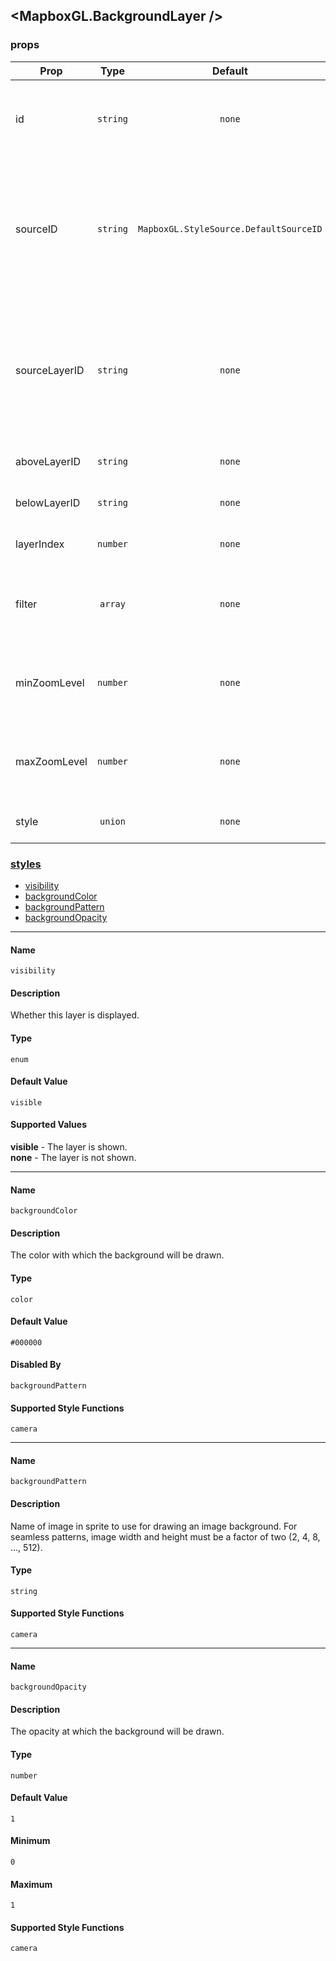 ## <MapboxGL.BackgroundLayer />
### 

### props
| Prop | Type | Default | Required | Description |
| ---- | :--: | :-----: | :------: | :----------: |
| id | `string` | `none` | `false` | A string that uniquely identifies the source in the style to which it is added. |
| sourceID | `string` | `MapboxGL.StyleSource.DefaultSourceID` | `false` | The source from which to obtain the data to style. If the source has not yet been added to the current style, the behavior is undefined. |
| sourceLayerID | `string` | `none` | `false` | Identifier of the layer within the source identified by the sourceID property from which the receiver obtains the data to style. |
| aboveLayerID | `string` | `none` | `false` | Inserts a layer above aboveLayerID. |
| belowLayerID | `string` | `none` | `false` | Inserts a layer below belowLayerID |
| layerIndex | `number` | `none` | `false` | Inserts a layer at a specified index |
| filter | `array` | `none` | `false` | Filter only the features in the source layer that satisfy a condition that you define |
| minZoomLevel | `number` | `none` | `false` | The minimum zoom level at which the layer gets parsed and appears. |
| maxZoomLevel | `number` | `none` | `false` | The maximum zoom level at which the layer gets parsed and appears. |
| style | `union` | `none` | `false` | Customizable style attributes |


### [styles](#BackgroundLayer-styles)

* <a href="#visibility">visibility</a><br/>
* <a href="#backgroundColor">backgroundColor</a><br/>
* <a href="#backgroundPattern">backgroundPattern</a><br/>
* <a href="#backgroundOpacity">backgroundOpacity</a><br/>

___

#### Name
`visibility`

#### Description
Whether this layer is displayed.

#### Type
`enum`
#### Default Value
`visible`

#### Supported Values
**visible** - The layer is shown.<br />
**none** - The layer is not shown.<br />



___

#### Name
`backgroundColor`

#### Description
The color with which the background will be drawn.

#### Type
`color`
#### Default Value
`#000000`


#### Disabled By
`backgroundPattern`

#### Supported Style Functions
`camera`

___

#### Name
`backgroundPattern`

#### Description
Name of image in sprite to use for drawing an image background. For seamless patterns, image width and height must be a factor of two (2, 4, 8, ..., 512).

#### Type
`string`


#### Supported Style Functions
`camera`

___

#### Name
`backgroundOpacity`

#### Description
The opacity at which the background will be drawn.

#### Type
`number`
#### Default Value
`1`

#### Minimum
`0`


#### Maximum
`1`

#### Supported Style Functions
`camera`

